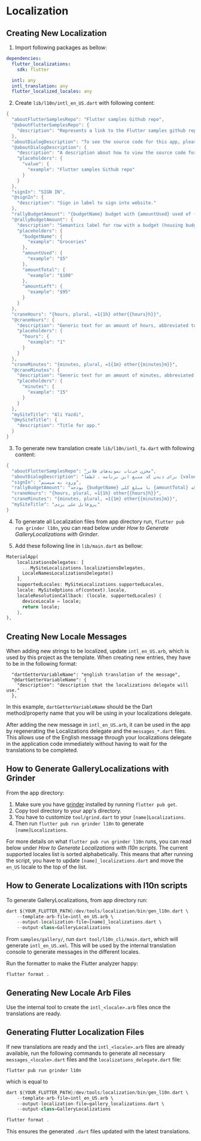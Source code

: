 # Localization

## Creating New Localization

1. Import following packages as bellow:

```yaml
dependencies:
  flutter_localizations:
    sdk: flutter

  intl: any
  intl_translation: any
  flutter_localized_locales: any
```

2. Create `lib/l10n/intl_en_US.dart` with following content:

```dart
{
  "aboutFlutterSamplesRepo": "Flutter samples Github repo",
  "@aboutFlutterSamplesRepo": {
    "description": "Represents a link to the Flutter samples github repository."
  },
  "aboutDialogDescription": "To see the source code for this app, please visit the {value}.",
  "@aboutDialogDescription": {
    "description": "A description about how to view the source code for this app.",
    "placeholders": {
      "value": {
        "example": "Flutter samples Github repo"
      }
    }
  },
  "signIn": "SIGN IN",
  "@signIn": {
    "description": "Sign in label to sign into website."
  },
  "rallyBudgetAmount": "{budgetName} budget with {amountUsed} used of {amountTotal}, {amountLeft} left",
  "@rallyBudgetAmount": {
    "description": "Semantics label for row with a budget (housing budget for example), with how much is used of the budget (for example $5), the total budget (for example $100) and the amount left in the budget (for example $95).",
    "placeholders": {
      "budgetName": {
        "example": "Groceries"
      },
      "amountUsed": {
        "example": "$5"
      },
      "amountTotal": {
        "example": "$100"
      },
      "amountLeft": {
        "example": "$95"
      }
    }
  },
  "craneHours": "{hours, plural, =1{1h} other{{hours}h}}",
  "@craneHours": {
    "description": "Generic text for an amount of hours, abbreviated to the shortest form. For example 1h. {hours} should remain untranslated.",
    "placeholders": {
      "hours": {
        "example": "1"
      }
    }
  },
  "craneMinutes": "{minutes, plural, =1{1m} other{{minutes}m}}",
  "@craneMinutes": {
    "description": "Generic text for an amount of minutes, abbreviated to the shortest form. For example 15m. {minutes} should remain untranslated.",
    "placeholders": {
      "minutes": {
        "example": "15"
      }
    }
  },
  "mySiteTitle": "Ali Yazdi",
  "@mySiteTitle": {
    "description": "Title for app."
  }
}
```

3. To generate new translation create `lib/l10n/intl_fa.dart` with following content:

```dart
{
  "aboutFlutterSamplesRepo": "مخزن جی‌تاب نمونه‌های فلاتر",
  "aboutDialogDescription": "برای دیدن کد منبع این برنامه ، لطفاً {value} را ببینید.",
  "signIn": "ورود به سیستم",
  "rallyBudgetAmount": "بودجه {budgetName} با مبلغ کلی {amountTotal} که {amountUsed} از آن مصرف‌شده و {amountLeft} باقی‌مانده است",
  "craneHours": "{hours, plural, =1{1h} other{{hours}h}}",
  "craneMinutes": "{minutes, plural, =1{1m} other{{minutes}m}}",
  "mySiteTitle": "پروفایل علی یزدی"
}
```

4. To generate all Localization files from app directory run,
   `flutter pub run grinder l10n`, you can read below
   under *How to Generate GalleryLocalizations with Grinder*.

5. Add these following line in `lib/main.dart` as bellow:

```dart
MaterialApp(
    localizationsDelegates: [
      ...MySiteLocalizations.localizationsDelegates,
      LocaleNamesLocalizationsDelegate()
    ],
    supportedLocales: MySiteLocalizations.supportedLocales,
    locale: MySiteOptions.of(context).locale,
    localeResolutionCallback: (locale, supportedLocales) {
      deviceLocale = locale;
      return locale;
    },
),
```

## Creating New Locale Messages

When adding new strings to be localized, update `intl_en_US.arb`, which
is used by this project as the template. When creating new entries, they
have to be in the following format:

```arb
  "dartGetterVariableName": "english translation of the message",
  "@dartGetterVariableName": {
    "description": "description that the localizations delegate will use."
  },
```

In this example, `dartGetterVariableName` should be the Dart method/property
name that you will be using in your localizations delegate.

After adding the new message in `intl_en_US.arb`, it can be used in the app by
regenerating the Localizations delegate and the `messages_*.dart` files.
This allows use of the English message through your localizations delegate in
the application code immediately without having to wait for the translations
to be completed.

## How to Generate GalleryLocalizations with Grinder

From the app directory:
1. Make sure you have [grinder](https://pub.dev/packages/grinder) installed by
running `flutter pub get`.
2. Copy tool directory to your app's directory.
3. You have to customize `tool/grind.dart` to your `[name]Localizations`.
4. Then run `flutter pub run grinder l10n` to generate `[name]Localizations`.

For more details on what `flutter pub run grinder l10n` runs, you can read below
under *How to Generate Localizations with l10n scripts*. The current
supported locales list is sorted alphabetically. This means that after running
the script, you have to update `[name]_localizations.dart` and move the `en_US`
locale to the top of the list.

## How to Generate Localizations with l10n scripts
To generate GalleryLocalizations, from app directory run:

```dart
dart ${YOUR_FLUTTER_PATH}/dev/tools/localization/bin/gen_l10n.dart \
    --template-arb-file=intl_en_US.arb \
    --output-localization-file=[name]_localizations.dart \
    --output-class=GalleryLocalizations
```

From `samples/gallery/`, run `dart tool/l10n_cli/main.dart`, which
will generate `intl_en_US.xml`. This will be used by the internal translation
console to generate messages in the different locales.

Run the formatter to make the Flutter analyzer happy:
```
flutter format .
```

## Generating New Locale Arb Files

Use the internal tool to create the `intl_<locale>.arb` files once the
translations are ready.

## Generating Flutter Localization Files

If new translations are ready and the `intl_<locale>.arb` files are already
available, run the following commands to generate all necessary
`messages_<locale>.dart` files and the `localizations_delegate.dart` file:

```
flutter pub run grinder l10n
```

which is equal to

```dart
dart ${YOUR_FLUTTER_PATH}/dev/tools/localization/bin/gen_l10n.dart \
    --template-arb-file=intl_en_US.arb \
    --output-localization-file=gallery_localizations.dart \
    --output-class=GalleryLocalizations

flutter format .
```

This ensures the generated `.dart` files updated with the latest translations.

